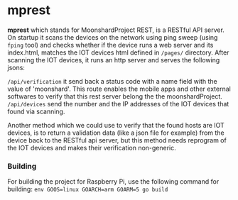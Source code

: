 # mprest
**mprest** which stands for MoonshardProject REST, is a RESTful API server. On startup it scans the devices on the network using ping sweep (using `fping` tool) and checks whether if the device runs a web server and its index.html, matches the IOT devices html defined in `/pages/` directory. After scanning the IOT devices, it runs an http server and serves the following jsons:

`/api/verification` it send back a status code with a name field with the value of 'moonshard'. This route enables the mobile apps and other external softwares to verify that this rest server belong the the moonshardProject.
`/api/devices` send the number and the IP addresses of the IOT devices that found via scanning.

Another method which we could use to verify that the found hosts are IOT devices, is to return a validation data (like a json file for example) from the device back to the RESTful api server, but this method needs reprogram of the IOT devices and makes their verification non-generic.

### Building
For building the project for Raspberry Pi, use the following command for building:
`env GOOS=linux GOARCH=arm GOARM=5 go build`